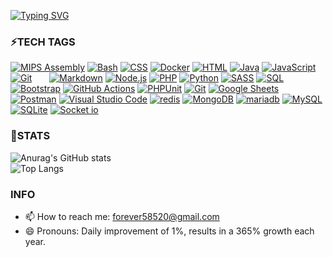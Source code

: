 [![Typing SVG](https://readme-typing-svg.demolab.com?font=Fira+Code&pause=1000&color=9A00F7&background=000000&center=true&multiline=true&width=435&height=100&lines=Hi+there%F0%9F%91%8B;My+name+is+Kevin+Zheng;Welcome+to+my+README)](https://git.io/typing-svg)

### ⚡TECH TAGS

<p dir="auto">
  <a href="https://github.com/search?q=user%3AKevinCheng918+language%3Aphp"><img alt="MIPS Assembly" src="https://camo.githubusercontent.com/a4f44c4a85be6c1bb3cd0cbaab62aec91e4c1d4bfa34f1d75b8f68f7096f3f6d/68747470733a2f2f696d672e736869656c64732e696f2f62616467652f2d4170616368652d4432323132383f7374796c653d666c6174266c6f676f3d617061636865266c6f676f436f6c6f723d666666" data-canonical-src="https://img.shields.io/badge/-Apache-D22128?style=flat&amp;logo=apache&amp;logoColor=fff" style="max-width: 100%;"></a>
  <a href="https://github.com/search?q=user%3AKevinCheng918+language%3Abash"><img alt="Bash" src="https://camo.githubusercontent.com/df343683403029302e32a30aed6e38946143a816fb8db69331a208a27c870e03/68747470733a2f2f696d672e736869656c64732e696f2f62616467652f426173682d3132313031312e7376673f6c6f676f3d676e752d62617368266c6f676f436f6c6f723d7768697465" data-canonical-src="https://img.shields.io/badge/Bash-121011.svg?logo=gnu-bash&amp;logoColor=white" style="max-width: 100%;"></a>
  <a href="https://github.com/search?q=user%3AKevinCheng918+language%3Acss"><img alt="CSS" src="https://camo.githubusercontent.com/53132716f8ed401a79d8c0980b9666b6cd8ce8e7faed1beeb328f821b44850bc/68747470733a2f2f696d672e736869656c64732e696f2f62616467652f4353532d3135373242362e7376673f6c6f676f3d63737333266c6f676f436f6c6f723d7768697465" data-canonical-src="https://img.shields.io/badge/CSS-1572B6.svg?logo=css3&amp;logoColor=white" style="max-width: 100%;"></a>
  <a href="https://github.com/search?q=user%3AKevinCheng918+language%3Adocker"><img alt="Docker" src="https://camo.githubusercontent.com/48da8004295526bfb360e7e540fdd000a91af601f134abb5c5b301732893207c/68747470733a2f2f696d672e736869656c64732e696f2f62616467652f2d446f636b65722d3234393645443f7374796c653d666c6174266c6f676f3d646f636b6572266c6f676f436f6c6f723d666666" data-canonical-src="https://img.shields.io/badge/-Docker-2496ED?style=flat&amp;logo=docker&amp;logoColor=fff" style="max-width: 100%;"></a>
  <a href="https://github.com/search?q=user%3AKevinCheng918+language%3Ahtml"><img alt="HTML" src="https://camo.githubusercontent.com/b4c648ad32f8f9f7c328a4dd59b5df0eb2a4e2623095e31d059f026979129491/68747470733a2f2f696d672e736869656c64732e696f2f62616467652f48544d4c2d4533344632362e7376673f6c6f676f3d68746d6c35266c6f676f436f6c6f723d7768697465" data-canonical-src="https://img.shields.io/badge/HTML-E34F26.svg?logo=html5&amp;logoColor=white" style="max-width: 100%;"></a>
  <a href="https://github.com/search?q=user%3AKevinCheng918+language%3Ajava"><img alt="Java" src="https://camo.githubusercontent.com/ea4989219d55fe155368c80c53d46dd38cf845d2c88edfe6973ace8b39a84048/68747470733a2f2f637573746f6d2d69636f6e2d6261646765732e6865726f6b756170702e636f6d2f62616467652f4a6176612d3030373339362e7376673f6c6f676f3d6a617661266c6f676f436f6c6f723d7768697465" data-canonical-src="https://custom-icon-badges.herokuapp.com/badge/Java-007396.svg?logo=java&amp;logoColor=white" style="max-width: 100%;"></a>
  <a href="https://github.com/search?q=user%3AKevinCheng918+language%3Ajavascript"><img alt="JavaScript" src="https://camo.githubusercontent.com/9a794a64d79bb070a8009cf27eb31c989d09d43a65f95362c88ed6c28218319b/68747470733a2f2f696d672e736869656c64732e696f2f62616467652f4a6176615363726970742d4637444631452e7376673f6c6f676f3d6a617661736372697074266c6f676f436f6c6f723d626c61636b" data-canonical-src="https://img.shields.io/badge/JavaScript-F7DF1E.svg?logo=javascript&amp;logoColor=black" style="max-width: 100%;"></a>
  <a href="https://github.com/search?q=user%3AKevinCheng918+language%3Aphp"><img alt="" src="https://camo.githubusercontent.com/08fc5862cd900504a455069c7af57064a75d7b86e52fc3aeda85d25d801f8865/68747470733a2f2f696d672e736869656c64732e696f2f62616467652f2d4c61726176656c2d4646324432303f7374796c653d666c6174266c6f676f3d6c61726176656c266c6f676f436f6c6f723d666666" data-canonical-src="https://img.shields.io/badge/-Laravel-FF2D20?style=flat&amp;logo=laravel&amp;logoColor=fff" style="max-width: 100%;"></a>
  <a href="https://github.com/search?q=user%3AKevinCheng918+language%3Aphp"><img alt="Git" src="https://camo.githubusercontent.com/7092a1a60ef748cf35a5ddca2d2e4dc6fec65adb49eba8f78c5fa90b44856ddf/68747470733a2f2f696d672e736869656c64732e696f2f62616467652f2d4769742d4630353033323f7374796c653d666c6174266c6f676f3d676974266c6f676f436f6c6f723d666666" data-canonical-src="https://img.shields.io/badge/-Git-F05032?style=flat&amp;logo=git&amp;logoColor=fff" style="max-width: 100%;"></a>
  <a href="https://github.com/search?q=user%3AKevinCheng918+language%3Aphp"><img alt="" src="https://camo.githubusercontent.com/5d40852a7061198612493aee59b9c308dd9d9f69c19ceae4502a97b7b9ef59f9/68747470733a2f2f696d672e736869656c64732e696f2f62616467652f2d5562756e74752d4539353432303f7374796c653d666c6174266c6f676f3d7562756e7475266c6f676f436f6c6f723d666666" data-canonical-src="https://img.shields.io/badge/-Ubuntu-E95420?style=flat&amp;logo=ubuntu&amp;logoColor=fff" style="max-width: 100%;"></a>
  <a href="https://github.com/search?q=user%3AKevinCheng918+language%3Aphp"><img alt="" src="https://camo.githubusercontent.com/cd0f67e18b43c35f8c1ffe49db18845858526a565afb81b6f04c049f0c94d0b5/68747470733a2f2f696d672e736869656c64732e696f2f62616467652f2d436f6d706f7365722d3838353633303f7374796c653d666c6174266c6f676f3d636f6d706f736572266c6f676f436f6c6f723d666666" data-canonical-src="https://img.shields.io/badge/-Composer-885630?style=flat&amp;logo=composer&amp;logoColor=fff" style="max-width: 100%;"></a>
  <a href="https://github.com/search?q=user%3AKevinCheng918+language%3Aphp"><img alt="" src="https://camo.githubusercontent.com/b4594e63c2d78153b7174e5f0f13e9377946e6fbabedbb8548cf3d2ff9bf0d31/68747470733a2f2f696d672e736869656c64732e696f2f62616467652f2d47726166616e612d4634363830303f7374796c653d666c6174266c6f676f3d67726166616e61266c6f676f436f6c6f723d666666" data-canonical-src="https://img.shields.io/badge/-Grafana-F46800?style=flat&amp;logo=grafana&amp;logoColor=fff" style="max-width: 100%;"></a>
  <a href="https://github.com/search?q=user%3AKevinCheng918+language%3Aphp"><img alt="" src="https://camo.githubusercontent.com/f95acd1e7e585b6810fdeaffa1124ca2f8deaa00355a7ea67ec6a4d931dcbbc2/68747470733a2f2f696d672e736869656c64732e696f2f62616467652f2d4c696e75782d3030303f7374796c653d666c6174266c6f676f3d6c696e7578266c6f676f436f6c6f723d666666" data-canonical-src="https://img.shields.io/badge/-Linux-000?style=flat&amp;logo=linux&amp;logoColor=fff" style="max-width: 100%;"></a>
  <a href="https://github.com/search?q=user%3AKevinCheng918+language%3Aphp"><img alt="" src="https://camo.githubusercontent.com/fecbf2480b63c77471b01805a5d36f6b633ffbbb148db082bdfd1320681fcb97/68747470733a2f2f696d672e736869656c64732e696f2f62616467652f2d56696d2d3031393733333f7374796c653d666c6174266c6f676f3d76696d266c6f676f436f6c6f723d7768697465" data-canonical-src="https://img.shields.io/badge/-Vim-019733?style=flat&amp;logo=vim&amp;logoColor=white" style="max-width: 100%;"></a>
  <a href="https://github.com/search?q=user%3AKevinCheng918+language%3Aphp"><img alt="" src="https://camo.githubusercontent.com/ab508215f79d732387491d7466e73a7edd9f1b9363160091a51cc9492f7af56b/68747470733a2f2f696d672e736869656c64732e696f2f62616467652f2d6355524c2d3037333535313f7374796c653d666c617426266c6f676f3d6375726c266c6f676f436f6c6f723d666666666666" data-canonical-src="https://img.shields.io/badge/-cURL-073551?style=flat&amp;&amp;logo=curl&amp;logoColor=ffffff" style="max-width: 100%;"></a>
  <a href="https://github.com/search?q=user%3AKevinCheng918+language%3Amarkdown"><img alt="Markdown" src="https://camo.githubusercontent.com/0efd050828ea5aa9f24a975795966252bcaa93ce8d2bb4823bc75b52931a9749/68747470733a2f2f696d672e736869656c64732e696f2f62616467652f4d61726b646f776e2d3030303030302e7376673f6c6f676f3d6d61726b646f776e266c6f676f436f6c6f723d7768697465" data-canonical-src="https://img.shields.io/badge/Markdown-000000.svg?logo=markdown&amp;logoColor=white" style="max-width: 100%;"></a>
  <a href="https://github.com/search?q=user%3AKevinCheng918+language%3Ajavascript"><img alt="Node.js" src="https://camo.githubusercontent.com/03d91be86cc33b72b22f8e84f2706a0a91ab0fca763566745ea6e3f72562811e/68747470733a2f2f696d672e736869656c64732e696f2f62616467652f4e6f64652e6a732d3433383533442e7376673f6c6f676f3d6e6f64652e6a73266c6f676f436f6c6f723d7768697465" data-canonical-src="https://img.shields.io/badge/Node.js-43853D.svg?logo=node.js&amp;logoColor=white" style="max-width: 100%;"></a>
  <a href="https://github.com/search?q=user%3AKevinCheng918+language%3Aphp"><img alt="PHP" src="https://camo.githubusercontent.com/08f504258b33496b9eb2ad3145dec07f07e8ed7066f3227a716dd6c75edf76ab/68747470733a2f2f696d672e736869656c64732e696f2f62616467652f5048502d3737374242342e7376673f6c6f676f3d706870266c6f676f436f6c6f723d7768697465" data-canonical-src="https://img.shields.io/badge/PHP-777BB4.svg?logo=php&amp;logoColor=white" style="max-width: 100%;"></a>
  <a href="https://github.com/search?q=user%3AKevinCheng918+language%3Apython"><img alt="Python" src="https://camo.githubusercontent.com/808dfd4514d73d808f2a42e033ec59d350a25356be62824be52e3b258afeb5e6/68747470733a2f2f696d672e736869656c64732e696f2f62616467652f507974686f6e2d3134333534432e7376673f6c6f676f3d707974686f6e266c6f676f436f6c6f723d7768697465" data-canonical-src="https://img.shields.io/badge/Python-14354C.svg?logo=python&amp;logoColor=white" style="max-width: 100%;"></a>
  <a href="https://github.com/search?q=user%3AKevinCheng918+language%3Asass"><img alt="SASS" src="https://camo.githubusercontent.com/35a8a88e527757f990479aeba303541afb91ef2326d544601edb5c1fe0ad78e6/68747470733a2f2f696d672e736869656c64732e696f2f62616467652f536173732d686f7470696e6b2e7376673f6c6f676f3d53415353266c6f676f436f6c6f723d7768697465" data-canonical-src="https://img.shields.io/badge/Sass-hotpink.svg?logo=SASS&amp;logoColor=white" style="max-width: 100%;"></a>
  <a href="https://github.com/search?q=user%3AKevinCheng918+language%3Asql"><img alt="SQL" src="https://camo.githubusercontent.com/0f3d921db2c94e25d31c2b53b499e5b0e72f1eefc29e99719174900ebf8f9e78/68747470733a2f2f637573746f6d2d69636f6e2d6261646765732e6865726f6b756170702e636f6d2f62616467652f53514c2d3032354538432e7376673f6c6f676f3d6461746162617365266c6f676f436f6c6f723d7768697465" data-canonical-src="https://custom-icon-badges.herokuapp.com/badge/SQL-025E8C.svg?logo=database&amp;logoColor=white" style="max-width: 100%;"></a>
  <a href="#"><img alt="Bootstrap" src="https://camo.githubusercontent.com/bc050eb2d16bdd3fc50eef513cf1717ddbafa51a311312ada6b8c49a48632731/68747470733a2f2f696d672e736869656c64732e696f2f62616467652f426f6f7473747261702d3739353242332e7376673f6c6f676f3d626f6f747374726170266c6f676f436f6c6f723d7768697465" data-canonical-src="https://img.shields.io/badge/Bootstrap-7952B3.svg?logo=bootstrap&amp;logoColor=white" style="max-width: 100%;"></a>
  <a href="#"><img alt="GitHub Actions" src="https://camo.githubusercontent.com/ba4516a1d93862d1c12ad7495551804c58b04066194903828fd83606a0fac2a8/68747470733a2f2f696d672e736869656c64732e696f2f62616467652f476974487562253230416374696f6e732d3236373145352e7376673f6c6f676f3d676974687562253230616374696f6e73266c6f676f436f6c6f723d7768697465" data-canonical-src="https://img.shields.io/badge/GitHub%20Actions-2671E5.svg?logo=github%20actions&amp;logoColor=white" style="max-width: 100%;"></a>
  <a href="#"><img alt="PHPUnit" src="https://camo.githubusercontent.com/83fdd85bdf825694c1c88999836ed8719247cd8b61dbf9dc7a355642d54390b1/68747470733a2f2f637573746f6d2d69636f6e2d6261646765732e6865726f6b756170702e636f6d2f62616467652f504850556e69742d3336363438382e7376673f6c6f676f3d746573742d74756265266c6f676f436f6c6f723d7768697465" data-canonical-src="https://custom-icon-badges.herokuapp.com/badge/PHPUnit-366488.svg?logo=test-tube&amp;logoColor=white" style="max-width: 100%;"></a>
  <a href="#"><img alt="Git" src="https://camo.githubusercontent.com/b957ad4a7456b1ed2ddea1f1e5d7789b1df3c8c5bbcf9427775b0ccad8e0c200/68747470733a2f2f696d672e736869656c64732e696f2f62616467652f4769742d4630353033332e7376673f6c6f676f3d676974266c6f676f436f6c6f723d7768697465" data-canonical-src="https://img.shields.io/badge/Git-F05033.svg?logo=git&amp;logoColor=white" style="max-width: 100%;"></a>
  <a href="#"><img alt="Google Sheets" src="https://camo.githubusercontent.com/bca684d0e9e82705271ef795a08b6e27757a03603ee98757fcdf16d6f9453688/68747470733a2f2f696d672e736869656c64732e696f2f62616467652f476f6f676c652532305368656574732d3334413835332e7376673f6c6f676f3d676f6f676c65253230736865657473266c6f676f436f6c6f723d7768697465" data-canonical-src="https://img.shields.io/badge/Google%20Sheets-34A853.svg?logo=google%20sheets&amp;logoColor=white" style="max-width: 100%;"></a>
  <a href="#"><img alt="Postman" src="https://camo.githubusercontent.com/a0d4ee5c8ade6c8d92532978856e34de4be418cad95073fef0a00536e91802fa/68747470733a2f2f696d672e736869656c64732e696f2f62616467652f506f73746d616e2d4646364333373f6c6f676f3d706f73746d616e266c6f676f436f6c6f723d7768697465" data-canonical-src="https://img.shields.io/badge/Postman-FF6C37?logo=postman&amp;logoColor=white" style="max-width: 100%;"></a>
  <a href="#"><img alt="Visual Studio Code" src="https://camo.githubusercontent.com/f53628686f10ddabc221f47e91499adfaaed5663511900009deb71bd3c873236/68747470733a2f2f696d672e736869656c64732e696f2f62616467652f56697375616c25323053747564696f253230436f64652d3030373864372e7376673f6c6f676f3d76697375616c2d73747564696f2d636f6465266c6f676f436f6c6f723d7768697465" data-canonical-src="https://img.shields.io/badge/Visual%20Studio%20Code-0078d7.svg?logo=visual-studio-code&amp;logoColor=white" style="max-width: 100%;"></a>
  <a href="#"><img alt="redis" src="https://camo.githubusercontent.com/92044f5551739700b88958007d5fd5c5e192d442cfc43b55e704ef0d170a57dd/68747470733a2f2f696d672e736869656c64732e696f2f62616467652f2d52656469732d626c61636b3f7374796c653d666c61742d737175617265266c6f676f3d5265646973"></a>
  <a href="#"><img alt="MongoDB" src="https://camo.githubusercontent.com/61c6ad1edcbf1f1d03ce421a9d70c450b833acd582286de109d4a9f463acd1f2/68747470733a2f2f696d672e736869656c64732e696f2f62616467652f4d6f6e676f44422d3465613934622e7376673f6c6f676f3d6d6f6e676f6462266c6f676f436f6c6f723d7768697465" data-canonical-src="https://img.shields.io/badge/MongoDB-4ea94b.svg?logo=mongodb&amp;logoColor=white" style="max-width: 100%;"></a>
  <a href="#"><img alt="mariadb" src="https://camo.githubusercontent.com/e52e7f50754a2e938dc790a37f59c72dd5dee1c349f69be8fc7d363f4f21ff76/68747470733a2f2f696d672e736869656c64732e696f2f62616467652f4d6172696144422d626c61636b3f7374796c653d666c61742d737175617265266c6f676f3d6d617269616462"></a>
  <a href="#"><img alt="MySQL" src="https://camo.githubusercontent.com/dd23a25bf25843bfc44c14f7d3d5e408c6e7496356250a141ef978b58839e844/68747470733a2f2f696d672e736869656c64732e696f2f62616467652f4d7953514c2d3030662e7376673f6c6f676f3d6d7973716c266c6f676f436f6c6f723d7768697465" data-canonical-src="https://img.shields.io/badge/MySQL-00f.svg?logo=mysql&amp;logoColor=white" style="max-width: 100%;"></a>
  <a href="#"><img alt="SQLite" src="https://camo.githubusercontent.com/6fbd93d00f0db1f1eebf3b906ca9bb34d5c5e22241bc19f5a9a156e7a469e640/68747470733a2f2f696d672e736869656c64732e696f2f62616467652f53514c6974652d3037343035652e7376673f6c6f676f3d73716c697465266c6f676f436f6c6f723d7768697465" data-canonical-src="https://img.shields.io/badge/SQLite-07405e.svg?logo=sqlite&amp;logoColor=white" style="max-width: 100%;"></a>
  <a href="#"><img alt="Socket io" src="https://camo.githubusercontent.com/ff9922c13693f815c68154802aa9c5c459b18e8ee9edb81caf7fe9672fc05933/68747470733a2f2f696d672e736869656c64732e696f2f62616467652f536f636b65742e696f2d3031303130313f267374796c653d666f722d7468652d6261646765266c6f676f3d536f636b65742e696f266c6f676f436f6c6f723d7768697465" style="max-width: 80%;max-height: 10%;"></a>
</p>

### 🔭STATS
![Anurag's GitHub stats](https://github-readme-stats.vercel.app/api?username=anuraghazra&show_icons=true&theme=radical)
<br/>
![Top Langs](https://github-readme-stats.vercel.app/api/top-langs/?username=anuraghazra&layout=compact)


### INFO
- 📫 How to reach me: forever58520@gmail.com
- 😄 Pronouns: Daily improvement of 1%, results in a 365% growth each year.

<!--
**KevinCheng918/KevinCheng918** is a ✨ _special_ ✨ repository because its `README.md` (this file) appears on your GitHub profile.

Here are some ideas to get you started:

- 🔭 I’m currently working on ...
- 🌱 I’m currently learning ...
- 👯 I’m looking to collaborate on ...
- 🤔 I’m looking for help with ...
- 💬 Ask me about ...
- 📫 How to reach me: ...
- 😄 Pronouns: ...
- ⚡ Fun fact: ...
-->
